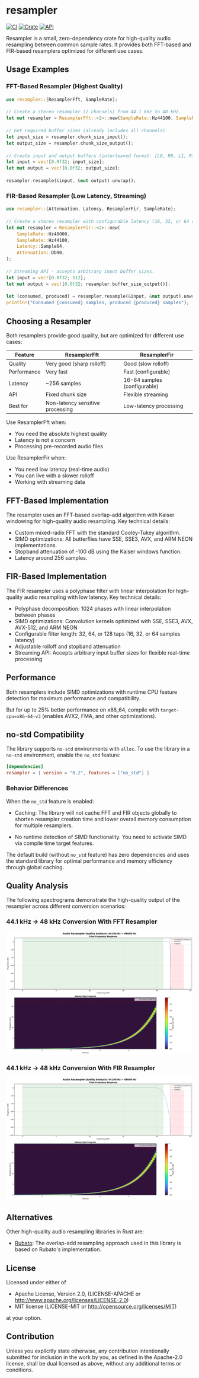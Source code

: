 # resampler

[![CI](https://github.com/hasenbanck/resampler/actions/workflows/rust.yml/badge.svg)](https://github.com/hasenbanck/resampler/actions/workflows/rust.yml)
[![Crate](https://img.shields.io/crates/v/resampler.svg)](https://crates.io/crates/resampler)
[![API](https://docs.rs/resampler/badge.svg)](https://docs.rs/resampler)

Resampler is a small, zero-dependency crate for high-quality audio resampling between common sample rates.
It provides both FFT-based and FIR-based resamplers optimized for different use cases.

## Usage Examples

### FFT-Based Resampler (Highest Quality)

```rust
use resampler::{ResamplerFft, SampleRate};

// Create a stereo resampler (2 channels) from 44.1 kHz to 48 kHz.
let mut resampler = ResamplerFft::<2>::new(SampleRate::Hz44100, SampleRate::Hz48000);

// Get required buffer sizes (already includes all channels).
let input_size = resampler.chunk_size_input();
let output_size = resampler.chunk_size_output();

// Create input and output buffers (interleaved format: [L0, R0, L1, R1, ...]).
let input = vec![0.0f32; input_size];
let mut output = vec![0.0f32; output_size];

resampler.resample(&input, &mut output).unwrap();
```

### FIR-Based Resampler (Low Latency, Streaming)

```rust
use resampler::{Attenuation, Latency, ResamplerFir, SampleRate};

// Create a stereo resampler with configurable latency (16, 32, or 64 samples).
let mut resampler = ResamplerFir::<2>::new(
    SampleRate::Hz48000,
    SampleRate::Hz44100,
    Latency::Sample64,
    Attenuation::Db90,
);

// Streaming API - accepts arbitrary input buffer sizes.
let input = vec![0.0f32; 512];
let mut output = vec![0.0f32; resampler.buffer_size_output()];

let (consumed, produced) = resampler.resample(&input, &mut output).unwrap();
println!("Consumed {consumed} samples, produced {produced} samples");
```

## Choosing a Resampler

Both resamplers provide good quality, but are optimized for different use cases:

| Feature     | ResamplerFft                     | ResamplerFir                 |
|-------------|----------------------------------|------------------------------|
| Quality     | Very good (sharp rolloff)        | Good (slow rolloff)          |
| Performance | Very fast                        | Fast (configurable)          |
| Latency     | ~256 samples                     | 16-64 samples (configurable) |
| API         | Fixed chunk size                 | Flexible streaming           |
| Best for    | Non-latency sensitive processing | Low-latency processing       |

Use ResamplerFft when:
- You need the absolute highest quality
- Latency is not a concern
- Processing pre-recorded audio files

Use ResamplerFir when:
- You need low latency (real-time audio)
- You can live with a slower rolloff
- Working with streaming data

## FFT-Based Implementation

The resampler uses an FFT-based overlap-add algorithm with Kaiser windowing for high-quality audio resampling.
Key technical details:

- Custom mixed-radix FFT with the standard Cooley-Tukey algorithm.
- SIMD optimizations: All butterflies have SSE, SSE3, AVX, and ARM NEON implementations.
- Stopband attenuation of -100 dB using the Kaiser windows function.
- Latency around 256 samples.

## FIR-Based Implementation

The FIR resampler uses a polyphase filter with linear interpolation for high-quality audio resampling with low latency.
Key technical details:

- Polyphase decomposition: 1024 phases with linear interpolation between phases
- SIMD optimizations: Convolution kernels optimized with SSE, SSE3, AVX, AVX-512, and ARM NEON
- Configurable filter length: 32, 64, or 128 taps (16, 32, or 64 samples latency)
- Adjustable rolloff and stopband attenuation
- Streaming API: Accepts arbitrary input buffer sizes for flexible real-time processing

## Performance

Both resamplers include SIMD optimizations with runtime CPU feature detection for maximum performance and compatibility.

But for up to 25% better performance on x86_64, compile with `target-cpu=x86-64-v3` (enables AVX2, FMA, and other
optimizations).

## no-std Compatibility

The library supports `no-std` environments with `alloc`. To use the library in a `no-std` environment, enable the
`no_std` feature:

```toml
[dependencies]
resampler = { version = "0.2", features = ["no_std"] }
```

### Behavior Differences

When the `no_std` feature is enabled:

- Caching: The library will not cache FFT and FIR objects globally to shorten resampler creation time and lower overall
  memory consumption for multiple resamplers.

- No runtime detection of SIMD functionality. You need to activate SIMD via compile time target features.

The default build (without `no_std` feature) has zero dependencies and uses the standard library for optimal performance
and memory efficiency through global caching.

## Quality Analysis

The following spectrograms demonstrate the high-quality output of the resampler across different conversion scenarios:

### 44.1 kHz → 48 kHz Conversion With FFT Resampler

![Analysis of 44.1 kHz to 48 kHz resampling with the FFT resampler](assets/fft_44100_to_48000.png)

### 44.1 kHz → 48 kHz Conversion With FIR Resampler

![Analysis of 44.1 kHz to 48 kHz resampling with the FIR resampler](assets/fir_44100_to_48000.png)

## Alternatives

Other high-quality audio resampling libraries in Rust are:

- [Rubato](https://github.com/HEnquist/rubato): The overlap-add resampling approach used in this library is based on
  Rubato's implementation.

## License

Licensed under either of

- Apache License, Version 2.0, (LICENSE-APACHE or http://www.apache.org/licenses/LICENSE-2.0)
- MIT license (LICENSE-MIT or http://opensource.org/licenses/MIT)

at your option.

## Contribution

Unless you explicitly state otherwise, any contribution intentionally submitted for inclusion in the work by you, as
defined in the Apache-2.0 license, shall be dual licensed as above, without any additional terms or conditions.
